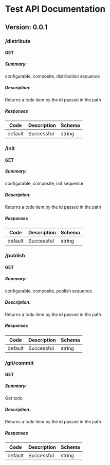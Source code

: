 # Test API Documentation

## Version: 0.0.1

### /distribute

#### GET

##### Summary:

configurable, composite, distribution sequence

##### Description:

Returns a todo item by the id passed in the path

##### Responses

| Code    | Description | Schema |
| ------- | ----------- | ------ |
| default | Successful  | string |

### /init

#### GET

##### Summary:

configurable, composite, init sequence

##### Description:

Returns a todo item by the id passed in the path

##### Responses

| Code    | Description | Schema |
| ------- | ----------- | ------ |
| default | Successful  | string |

### /publish

#### GET

##### Summary:

configurable, composite, publish sequence

##### Description:

Returns a todo item by the id passed in the path

##### Responses

| Code    | Description | Schema |
| ------- | ----------- | ------ |
| default | Successful  | string |

### /git/commit

#### GET

##### Summary:

Get todo

##### Description:

Returns a todo item by the id passed in the path

##### Responses

| Code    | Description | Schema |
| ------- | ----------- | ------ |
| default | Successful  | string |
